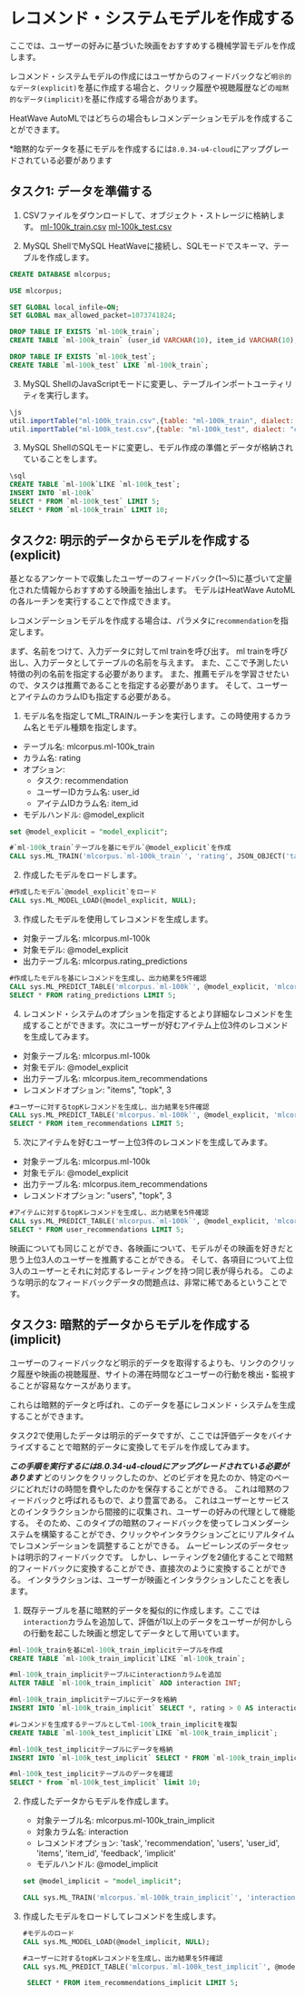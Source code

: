 # レコメンド・システムモデルを作成する

ここでは、ユーザーの好みに基づいた映画をおすすめする機械学習モデルを作成します。

レコメンド・システムモデルの作成にはユーザからのフィードバックなど`明示的なデータ(explicit)`を基に作成する場合と、クリック履歴や視聴履歴などの`暗黙的なデータ(implicit)`を基に作成する場合があります。

HeatWave AutoMLではどちらの場合もレコメンデーションモデルを作成することができます。

*暗黙的なデータを基にモデルを作成するには`8.0.34-u4-cloud`にアップグレードされている必要があります

## タスク1: データを準備する
1. CSVファイルをダウンロードして、オブジェクト・ストレージに格納します。
    [ml-100k_train.csv](./recommendation/ml-100k_train.csv)
    [ml-100k_test.csv](./recommendation/ml-100k_test.csv)   

2. MySQL ShellでMySQL HeatWaveに接続し、SQLモードでスキーマ、テーブルを作成します。
```sql
CREATE DATABASE mlcorpus;

USE mlcorpus;

SET GLOBAL local_infile=ON;
SET GLOBAL max_allowed_packet=1073741824;

DROP TABLE IF EXISTS `ml-100k_train`;
CREATE TABLE `ml-100k_train` (user_id VARCHAR(10), item_id VARCHAR(10), rating FLOAT, id MEDIUMINT NOT NULL AUTO_INCREMENT, PRIMARY KEY (id));

DROP TABLE IF EXISTS `ml-100k_test`;
CREATE TABLE `ml-100k_test` LIKE `ml-100k_train`;
```

3. MySQL ShellのJavaScriptモードに変更し、テーブルインポートユーティリティを実行します。
```js
\js
util.importTable("ml-100k_train.csv",{table: "ml-100k_train", dialect: "csv-unix", skipRows:1})
util.importTable("ml-100k_test.csv",{table: "ml-100k_test", dialect: "csv-unix", skipRows:1})
```

3. MySQL ShellのSQLモードに変更し、モデル作成の準備とデータが格納されていることをします。
```sql
\sql
CREATE TABLE `ml-100k`LIKE `ml-100k_test`;
INSERT INTO `ml-100k`
SELECT * FROM `ml-100k_test` LIMIT 5;
SELECT * FROM `ml-100k_train` LIMIT 10;
```

## タスク2: 明示的データからモデルを作成する(explicit)
基となるアンケートで収集したユーザーのフィードバック(1〜5)に基づいて定量化された情報からおすすめする映画を抽出します。
モデルはHeatWave AutoMLの各ルーチンを実行することで作成できます。

レコメンデーションモデルを作成する場合は、パラメタに`recommendation`を指定します。

まず、名前をつけて、入力データに対してml trainを呼び出す。
ml trainを呼び出し、入力データとしてテーブルの名前を与えます。
また、ここで予測したい特徴の列の名前を指定する必要があります。
また、推薦モデルを学習させたいので、タスクは推薦であることを指定する必要があります。
そして、ユーザーとアイテムのカラムIDも指定する必要がある。

1. モデル名を指定してML_TRAINルーチンを実行します。この時使用するカラム名とモデル種類を指定します。

  - テーブル名: mlcorpus.ml-100k_train
  - カラム名: rating
  - オプション:
    - タスク: recommendation
    - ユーザーIDカラム名: user_id
    - アイテムIDカラム名: item_id
  - モデルハンドル: @model_explicit

```sql
set @model_explicit = "model_explicit";

#`ml-100k_train`テーブルを基にモデル`@model_explicit`を作成
CALL sys.ML_TRAIN('mlcorpus.`ml-100k_train`', 'rating', JSON_OBJECT('task', 'recommendation', 'users', 'user_id', 'items', 'item_id'), @model_explicit);
```

2. 作成したモデルをロードします。
```sql
#作成したモデル`@model_explicit`をロード
CALL sys.ML_MODEL_LOAD(@model_explicit, NULL);
```

3. 作成したモデルを使用してレコメンドを生成します。
  - 対象テーブル名: mlcorpus.ml-100k
  - 対象モデル: @model_explicit
  - 出力テーブル名: mlcorpus.rating_predictions

```sql
#作成したモデルを基にレコメンドを生成し、出力結果を5件確認
CALL sys.ML_PREDICT_TABLE('mlcorpus.`ml-100k`', @model_explicit, 'mlcorpus.`rating_predictions`', NULL);
SELECT * FROM rating_predictions LIMIT 5;
```

4. レコメンド・システムのオプションを指定するとより詳細なレコメンドを生成することができます。次にユーザーが好むアイテム上位3件のレコメンドを生成してみます。
  - 対象テーブル名: mlcorpus.ml-100k
  - 対象モデル: @model_explicit
  - 出力テーブル名: mlcorpus.item_recommendations
  - レコメンドオプション: "items", "topk", 3

```sql
#ユーザーに対するtopKレコメンドを生成し、出力結果を5件確認
CALL sys.ML_PREDICT_TABLE('mlcorpus.`ml-100k`', @model_explicit, 'mlcorpus.`item_recommendations`',  JSON_OBJECT("recommend", "items", "topk", 3));
SELECT * FROM item_recommendations LIMIT 5;
```

5. 次にアイテムを好むユーザー上位3件のレコメンドを生成してみます。
  - 対象テーブル名: mlcorpus.ml-100k
  - 対象モデル: @model_explicit
  - 出力テーブル名: mlcorpus.item_recommendations
  - レコメンドオプション: "users", "topk", 3

```sql
#アイテムに対するtopKレコメンドを生成し、出力結果を5件確認
CALL sys.ML_PREDICT_TABLE('mlcorpus.`ml-100k`', @model_explicit, 'mlcorpus.`user_recommendations`',  JSON_OBJECT("recommend", "users", "topk", 3));
SELECT * FROM user_recommendations LIMIT 5;
```

映画についても同じことができ、各映画について、モデルがその映画を好きだと思う上位3人のユーザーを推薦することができる。
そして、各項目について上位3人のユーザーとそれに対応するレーティングを持つ同じ表が得られる。
このような明示的なフィードバックデータの問題点は、非常に稀であるということです。

## タスク3: 暗黙的データからモデルを作成する(implicit)
ユーザーのフィードバックなど明示的データを取得するよりも、リンクのクリック履歴や映画の視聴履歴、サイトの滞在時間などユーザーの行動を検出・監視することが容易なケースがあります。

これらは暗黙的データと呼ばれ、このデータを基にレコメンド・システムを生成することができます。

タスク2で使用したデータは明示的データですが、ここでは評価データをバイナライズすることで暗黙的データに変換してモデルを作成してみます。

***この手順を実行するには8.0.34-u4-cloudにアップグレードされている必要があります***
どのリンクをクリックしたのか、どのビデオを見たのか、特定のページにどれだけの時間を費やしたのかを保存することができる。
これは暗黙のフィードバックと呼ばれるもので、より豊富である。
これはユーザーとサービスとのインタラクションから間接的に収集され、ユーザーの好みの代理として機能する。
そのため、このタイプの暗黙のフィードバックを使ってレコメンダーシステムを構築することができ、クリックやインタラクションごとにリアルタイムでレコメンデーションを調整することができる。
ムービーレンズのデータセットは明示的フィードバックです。
しかし、レーティングを2値化することで暗黙的フィードバックに変換することができ、直接次のように変換することができる。
インタラクションは、ユーザーが映画とインタラクションしたことを表します。

1. 既存テーブルを基に暗黙的データを擬似的に作成します。ここでは`interaction`カラムを追加して、評価が1以上のデータをユーザーが何かしらの行動を起こした映画と想定してデータとして用いています。

```sql
#ml-100k_trainを基にml-100k_train_implicitテーブルを作成
CREATE TABLE `ml-100k_train_implicit`LIKE `ml-100k_train`;

#ml-100k_train_implicitテーブルにinteractionカラムを追加
ALTER TABLE `ml-100k_train_implicit` ADD interaction INT;

#ml-100k_train_implicitテーブルにデータを格納
INSERT INTO `ml-100k_train_implicit` SELECT *, rating > 0 AS interaction FROM `ml-100k_train`;

#レコメンドを生成するテーブルとしてml-100k_train_implicitを複製
CREATE TABLE `ml-100k_test_implicit`LIKE `ml-100k_train_implicit`;

#ml-100k_test_implicitテーブルにデータを格納
INSERT INTO `ml-100k_test_implicit` SELECT * FROM `ml-100k_train_implicit` limit 5;

#ml-100k_test_implicitテーブルのデータを確認
SELECT * from `ml-100k_test_implicit` limit 10;
```
2. 作成したデータからモデルを作成します。
   - 対象テーブル名: mlcorpus.ml-100k_train_implicit
   - 対象カラム名: interaction
   - レコメンドオプション: 'task', 'recommendation', 'users', 'user_id', 'items', 'item_id', 'feedback', 'implicit'
   - モデルハンドル: @model_implicit

    ```sql
    set @model_implicit = "model_implicit";

    CALL sys.ML_TRAIN('mlcorpus.`ml-100k_train_implicit`', 'interaction', JSON_OBJECT('task', 'recommendation', 'users', 'user_id', 'items', 'item_id', 'feedback',     'implicit'), @model_implicit);
    ```

3. 作成したモデルをロードしてレコメンドを生成します。
   ```sql
   #モデルのロード
   CALL sys.ML_MODEL_LOAD(@model_implicit, NULL);

   #ユーザーに対するtopKレコメンドを生成し、出力結果を5件確認
   CALL sys.ML_PREDICT_TABLE('mlcorpus.`ml-100k_test_implicit`', @model_implicit, 'mlcorpus.`item_recommendations_implicit`', JSON_OBJECT("recommend", "items", "topk", 3));
   
    SELECT * FROM item_recommendations_implicit LIMIT 5;
    ```
